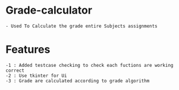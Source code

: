# Grade-calculator
    - Used To Calculate the grade entire Subjects assignments    
# Features
    -1 : Added testcase checking to check each fuctions are working correct
    -2 : Use tkinter for Ui
    -3 : Grade are calculated according to grade algorithm
